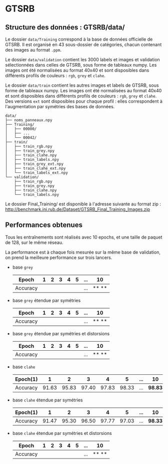 # GTSRB

## Structure des données : GTSRB/data/

Le dossier `data/Training` correspond à la base de données officielle de GTSRB.
Il est organisé en 43 sous-dossier de catégories, chacun contenant des images au
format `.ppm`.

Le dossier `data/validation` contient les 3000 labels et images et validation
sélectionnées dans celles de GTSRB, sous forme de tableaux numpy. Les images ont
été normalisées au format 40x40 et sont disposibles dans différents profils de
couleurs : `rgb`, `grey` et `clahe`.

Le dossier `data/train` contient les autres images et labels de GTSRB, sous
forme de tableaux numpy. Les images ont été normalisées au format 40x40 et sont
disposibles dans différents profils de couleurs : `rgb`, `grey` et `clahe`. Des
versions `ext` sont disposibles pour chaque profil : elles correspondent à
l'augmentation par symétries des bases de données.

	data/
	├── noms_panneaux.npy
	├── Training/
	│   ├── 00000/
	│   ├── ...
	│   └── 00042/
	├── train/
	│   ├── train_rgb.npy
	│   ├── train_grey.npy
	│   ├── train_clahe.npy
	│   ├── train_labels.npy
	│   ├── train_grey_ext.npy
	│   ├── train_clahe_ext.npy
	│   └── train_labels_ext.npy
	└── validation/
	    ├── train_rgb.npy
	    ├── train_grey.npy
	    ├── train_clahe.npy
	    └── train_labels.npy

Le dossier Final_Training/ est disponible à l'adresse suivante au format zip :
http://benchmark.ini.rub.de/Dataset/GTSRB_Final_Training_Images.zip


## Performances obtenues

Tous les entraînements sont réalisés avec 10 epochs, et une taille de paquet de
128, sur le même réseau.

La performance est à chaque fois mesurée sur la même base de validation, on
prend la meilleure performance sur trois lancers.

- base `grey`

	| Epoch    |  1  |  2  |  3  |  4  |  5  | ... |   10    |
	|----------|:---:|:---:|:---:|:---:|:---:|:---:|:-------:|
	| Accuracy |     |     |     |     |     | ... |**     **|

- base `grey` étendue par symétries

	| Epoch    |  1  |  2  |  3  |  4  |  5  | ... |   10    |
	|----------|:---:|:---:|:---:|:---:|:---:|:---:|:-------:|
	| Accuracy |     |     |     |     |     | ... |**     **|

- base `grey` étendue par symétries et distorsions

	| Epoch    |  1  |  2  |  3  |  4  |  5  | ... |   10    |
	|----------|:---:|:---:|:---:|:---:|:---:|:---:|:-------:|
	| Accuracy |     |     |     |     |     | ... |**     **|

- base `clahe`

	| Epoch(1) |  1  |  2  |  3  |  4  |  5  | ... |   10    |
	|----------|:---:|:---:|:---:|:---:|:---:|:---:|:-------:|
	| Accuracy |91.63|95.83|97.40|97.83|98.33| ... |**98.83**|

- base `clahe` étendue par symétries

	| Epoch(1) |  1  |  2  |  3  |  4  |  5  | ... |   10    |
	|----------|:---:|:---:|:---:|:---:|:---:|:---:|:-------:|
	| Accuracy |91.47|95.30|96.50|97.77|97.03| ... |**98.33**|

- base `clahe` étendue par symétries et distorsions

	| Epoch    |  1  |  2  |  3  |  4  |  5  | ... |   10    |
	|----------|:---:|:---:|:---:|:---:|:---:|:---:|:-------:|
	| Accuracy |     |     |     |     |     | ... |**     **|